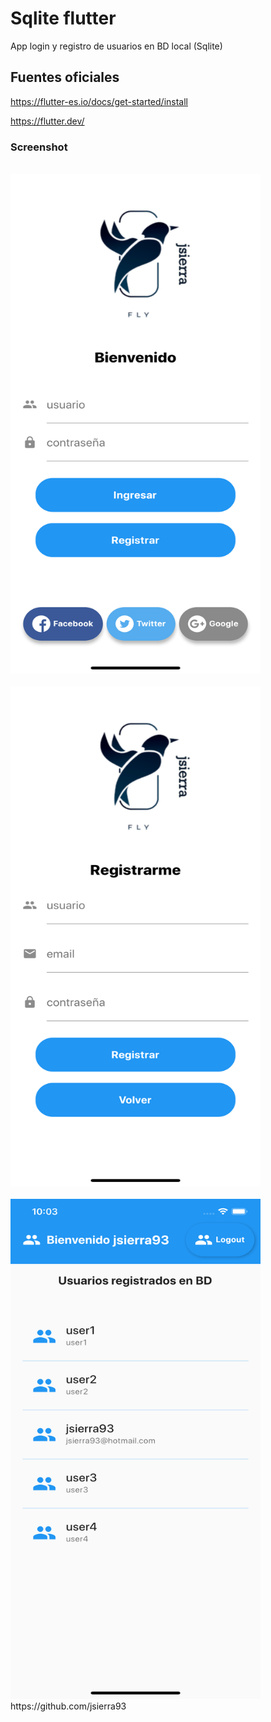 # Sqlite flutter

 App login y registro de usuarios en BD local (Sqlite)

## Fuentes oficiales

https://flutter-es.io/docs/get-started/install

https://flutter.dev/

### Screenshot

<br>
<img  width="400"
     height="800" src='assets/images/Screenshot/Login_Page.png'>
</br>
<br>
<img  width="400"
     height="800"src='assets/images/Screenshot/Registrar_Page.png'>
</br>
<br>
<img  width="400"
     height="800"src='assets/images/Screenshot/Home_Page.png'>
</br>
  https://github.com/jsierra93
